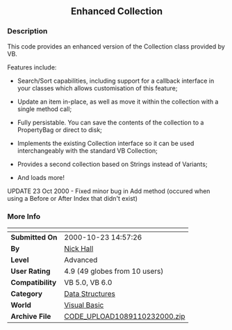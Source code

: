 ﻿<div align="center">

## Enhanced Collection


</div>

### Description

This code provides an enhanced version of the Collection class provided by VB.

Features include:

- Search/Sort capabilities, including support for a callback interface in your classes which allows customisation of this feature;

- Update an item in-place, as well as move it within the collection with a single method call;

- Fully persistable. You can save the contents of the collection to a PropertyBag or direct to disk;

- Implements the existing Collection interface so it can be used interchangeably with the standard VB Collection;

- Provides a second collection based on Strings instead of Variants;

- And loads more!

UPDATE 23 Oct 2000 - Fixed minor bug in Add method (occured when using a Before or After Index that didn't exist)
 
### More Info
 


<span>             |<span>
---                |---
**Submitted On**   |2000-10-23 14:57:26
**By**             |[Nick Hall](https://github.com/Planet-Source-Code/PSCIndex/blob/master/ByAuthor/nick-hall.md)
**Level**          |Advanced
**User Rating**    |4.9 (49 globes from 10 users)
**Compatibility**  |VB 5\.0, VB 6\.0
**Category**       |[Data Structures](https://github.com/Planet-Source-Code/PSCIndex/blob/master/ByCategory/data-structures__1-33.md)
**World**          |[Visual Basic](https://github.com/Planet-Source-Code/PSCIndex/blob/master/ByWorld/visual-basic.md)
**Archive File**   |[CODE\_UPLOAD1089110232000\.zip](https://github.com/Planet-Source-Code/nick-hall-enhanced-collection__1-12036/archive/master.zip)









